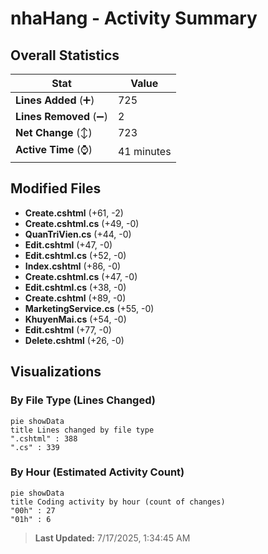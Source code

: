 # nhaHang - Activity Summary 

## Overall Statistics

| Stat                   | Value                                                             |
| ---------------------- | ----------------------------------------------------------------- |
| **Lines Added** (➕)   | 725                                          |
| **Lines Removed** (➖) | 2                                        |
| **Net Change** (↕)    | 723                |
| **Active Time** (⌚)   | 41 minutes |


## Modified Files
- **Create.cshtml** (+61, -2)
- **Create.cshtml.cs** (+49, -0)
- **QuanTriVien.cs** (+44, -0)
- **Edit.cshtml** (+47, -0)
- **Edit.cshtml.cs** (+52, -0)
- **Index.cshtml** (+86, -0)
- **Create.cshtml.cs** (+47, -0)
- **Edit.cshtml.cs** (+38, -0)
- **Create.cshtml** (+89, -0)
- **MarketingService.cs** (+55, -0)
- **KhuyenMai.cs** (+54, -0)
- **Edit.cshtml** (+77, -0)
- **Delete.cshtml** (+26, -0)

## Visualizations

### By File Type (Lines Changed)

```mermaid
pie showData
title Lines changed by file type
".cshtml" : 388
".cs" : 339
```

### By Hour (Estimated Activity Count)

```mermaid
pie showData
title Coding activity by hour (count of changes)
"00h" : 27
"01h" : 6
```


> **Last Updated:** 7/17/2025, 1:34:45 AM